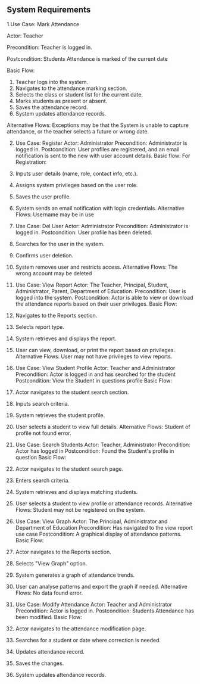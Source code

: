 ## System Requirements

1.Use Case: Mark Attendance 

Actor:  Teacher

Precondition:  Teacher is logged in.

Postcondition:  Students Attendance is marked of the current date 

Basic Flow: 
1.	Teacher logs into the system.
2.	Navigates to the attendance marking section.
3.	Selects the class or student list for the current date.
4.	Marks students as present or absent.
5.	Saves the attendance record.
6.	System updates attendance records.

Alternative Flows:	Exceptions may be that the System is unable to capture attendance, or the teacher selects a future or wrong date.



2. Use Case: Register
Actor: Administrator
Precondition: Administrator is logged in. 
Postcondition: User profiles are registered, and an email notification is sent to the new with user account details.
Basic flow:
For Registration:
1.	Inputs user details (name, role, contact info, etc.).
2.	Assigns system privileges based on the user role.
3.	Saves the user profile.
4.	System sends an email notification with login credentials.
Alternative Flows:  Username may be in use
3. Use Case: Del User 
Actor: Administrator
Precondition: Administrator is logged in. 
Postcondition: User profile has been deleted. 
1.	Searches for the user in the system.
2.	Confirms user deletion.
3.	System removes user and restricts access.
Alternative Flows:  The wrong account may be deleted




4. Use Case: View Report 
Actor: The Teacher, Principal, Student, Administrator, Parent, Department of Education. 
Precondition: User is logged into the system. 
Postcondition: Actor is able to view or download the attendance reports based on their user privileges. 
Basic Flow:
1.	Navigates to the Reports section.
2.	Selects report type.
3.	System retrieves and displays the report.
4.	User can view, download, or print the report based on privileges.
Alternative Flows:  User may not have privileges to view reports.


5. Use Case: View Student Profile 
Actor: Teacher and Administrator 
Precondition: Actor is logged in and has searched for the student
Postcondition: View the Student in questions profile 
Basic Flow:
1.	Actor navigates to the student search section.
2.	Inputs search criteria.
3.	System retrieves the student profile.
4.	User selects a student to view full details.
Alternative Flows:  Student of profile not found error.


6. Use Case: Search Students 
Actor: Teacher, Administrator 
Precondition: Actor has logged in
Postcondition: Found the Student's profile in question 
Basic Flow:
1.	Actor navigates to the student search page.
2.	Enters search criteria.
3.	System retrieves and displays matching students.
4.	User selects a student to view profile or attendance records.
Alternative Flows:  Student may not be registered on the system.

7. Use Case: View Graph 
Actor: The Principal, Administrator and Department of Education 
Precondition: Has navigated to the view report use case
Postcondition: A graphical display of attendance patterns. 
Basic Flow:
1.	Actor navigates to the Reports section.
2.	Selects "View Graph" option.
3.	System generates a graph of attendance trends.
4.	User can analyse patterns and export the graph if needed.
Alternative Flows:  No data found error.


8. Use Case: Modify Attendance 
Actor: Teacher and Administrator
Precondition: Actor is logged in. 
Postcondition: Students Attendance has been modified.
Basic Flow:
1.	Actor navigates to the attendance modification page.
2.	Searches for a student or date where correction is needed.
3.	Updates attendance record.
4.	Saves the changes.
5.	System updates attendance records.

